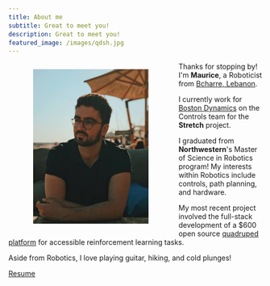 ```yaml
---
title: About me
subtitle: Great to meet you!
description: Great to meet you!
featured_image: /images/qdsh.jpg
---
```

<figure style= "text-align: center; float: left; width: 65%; margin-right: 2%; margin-left: 0%; font-style: italic">
    <img src="/images/me.jpg" style="width: 70%;" class="img-fluid rounded">
  </figure>

Thanks for stopping by! I'm **Maurice**, a Roboticist from [Bcharre, Lebanon](https://en.wikipedia.org/wiki/Bsharri).

I currently work for [Boston Dynamics](https://www.bostondynamics.com/handle) on the Controls team for the **Stretch** project.

I graduated from **Northwestern**'s Master of Science in Robotics program! My interests within Robotics include controls, path planning, and hardware.


My most recent project involved the full-stack development of a $600 open source [quadruped platform](https://moribots.github.io/project/spot-mini-mini) for accessible reinforcement learning tasks.

Aside from Robotics, I love playing guitar, hiking, and cold plunges! 

<a href="https://moribots.github.io/images/MR.pdf" class="button button--large" download="MR.pdf">Resume</a>